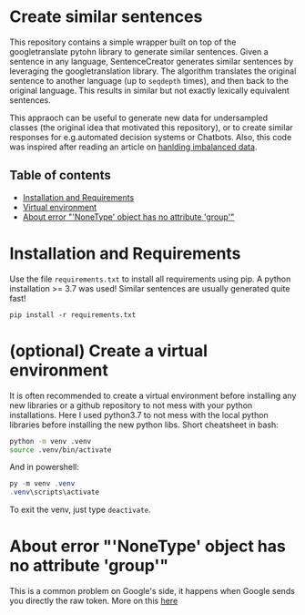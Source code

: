 # Create similar sentences
This repository contains a simple wrapper built on top of the googletranslate pytohn library to generate similar sentences.
Given a sentence in any language, SentenceCreator generates similar sentences by leveraging the googletranslation library.
The algorithm translates the original sentence to another language (up to `seqdepth` times), and then back to the original language. This results in similar but not exactly lexically equivalent sentences.

This appraoch can be useful to generate new data for undersampled classes (the original idea that motivated this repository), or to create similar responses for e.g.automated decision systems or Chatbots. Also, this code was inspired after reading an article on [hanlding imbalanced data](https://www.analyticsvidhya.com/blog/2020/11/handling-imbalanced-data-machine-learning-computer-vision-and-nlp/).

## Table of contents
* [Installation and Requirements](#Installation-and-Requirements)
* [Virtual environment](#optional-Create-a-virtual-environment)
* [About error "'NoneType' object has no attribute 'group'"](#About-error-"'NoneType'-object-has-no-attribute-'group'")




# Installation and Requirements
Use the file `requirements.txt` to install all requirements using pip. A python installation >= 3.7 was used! Similar sentences are usually generated quite fast!
```
pip install -r requirements.txt
```

# (optional) Create a virtual environment
It is often recommended to create a virtual environment before installing any new libraries or a github repository to not mess with your python installations. Here I used python3.7 to not mess with the local python libraries before installing the new python libs. Short cheatsheet in bash:
```bash
python -m venv .venv
source .venv/bin/activate
```
And in powershell:
```powershell
py -m venv .venv
.venv\scripts\activate
```
To exit the venv, just type `deactivate`.

# About error "'NoneType' object has no attribute 'group'"
This is a common problem on Google's side, it happens when Google sends you directly the raw token. More on this [here](https://stackoverflow.com/questions/52455774/googletrans-stopped-working-with-error-nonetype-object-has-no-attribute-group)
